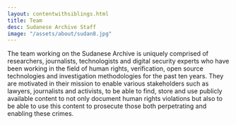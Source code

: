 ```yaml
---
layout: contentwithsiblings.html
title: Team
desc: Sudanese Archive Staff
image: "/assets/about/sudan8.jpg"
---
```


The team working on the Sudanese Archive is uniquely comprised of researchers, journalists, technologists and digital security experts who have been working in the field of human rights, verification, open source technologies and investigation methodologies for the past ten years. They are motivated in their mission to enable various stakeholders such as lawyers, journalists and activists, to be able to find, store and use publicly available content to not only document human rights violations but also to be able to use this content to prosecute those both perpetrating and enabling these crimes.
